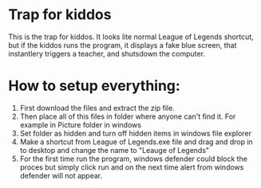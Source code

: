 # Trap for kiddos
This is the trap for kiddos. It looks lite normal League of Legends shortcut, but if the kiddos runs the program, it displays a fake blue screen, that instantlery triggers a teacher, and shutsdown the computer.


# How to setup everything:
1. First download the files and extract the zip file.
2. Then place all of this files in folder where anyone can't find it. For example in Picture folder in windows
3. Set folder as hidden and turn off hidden items in windows file explorer
3. Make a shortcut from League of Legends.exe file and drag and drop in to desktop and change the name to "Leauge of Legends"
4. For the first time run the program, windows defender could block the proces but simply click run and on the next time alert from windows defender will not appear.
